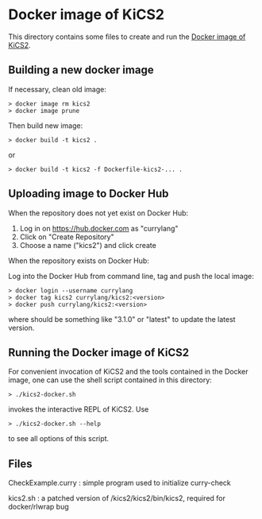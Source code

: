 Docker image of KiCS2
=====================

This directory contains some files to create and run the
[Docker image of KiCS2](https://hub.docker.com/r/currylang/kics2).


Building a new docker image
---------------------------

If necessary, clean old image:

    > docker image rm kics2
    > docker image prune

Then build new image:

    > docker build -t kics2 .

or

    > docker build -t kics2 -f Dockerfile-kics2-... .


Uploading image to Docker Hub
-----------------------------

When the repository does not yet exist on Docker Hub:

1. Log in on https://hub.docker.com as "currylang"
2. Click on "Create Repository"
3. Choose a name ("kics2") and click create

When the repository exists on Docker Hub:

Log into the Docker Hub from command line, tag and push the local image:

    > docker login --username currylang
    > docker tag kics2 currylang/kics2:<version>
    > docker push currylang/kics2:<version>

where <version> should be something like "3.1.0"
or "latest" to update the latest version.


Running the Docker image of KiCS2
---------------------------------

For convenient invocation of KiCS2 and the tools contained in the
Docker image, one can use the shell script contained in this directory:

    > ./kics2-docker.sh

invokes the interactive REPL of KiCS2. Use

    > ./kics2-docker.sh --help

to see all options of this script.

Files
-----

CheckExample.curry : simple program used to initialize curry-check

kics2.sh : a patched version of /kics2/kics2/bin/kics2, required for
           docker/rlwrap bug
